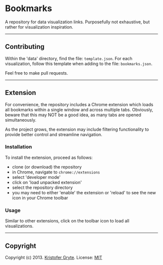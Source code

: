 Bookmarks
=========

A repository for data visualization links. Purposefully not exhaustive, but rather for visualization inspiration.

---
## Contributing

Within the 'data' directory, find the file: <code>template.json</code>. For each visualization, follow this template when adding to the file: <code>bookmarks.json</code>.

Feel free to make pull requests.

---
## Extension

For convenience, the repository includes a Chrome extension which loads all bookmarks within a single window and across multiple tabs. Obviously, beware that this may NOT be a good idea, as many tabs are opened simultaneously.

As the project grows, the extension may include filtering functionality to provide better control and streamline navigation.

### Installation

To install the extension, proceed as follows:

* clone (or download) the repository
* in Chrome, navigate to <code>chrome://extensions</code>
* select 'developer mode'
* click on 'load unpacked extension'
* select the repository directory
* you may need to either 'enable' the extension or 'reload' to see the new icon in your Chrome toolbar

### Usage

Similar to other extensions, click on the toolbar icon to load all visualizations.


---
## Copyright

Copyright (c) 2013. <a href="http://kgryte.com" target="_blank">Kristofer Gryte</a>. License: <a href="http://www.opensource.org/licenses/mit-license.php" target="_blank">MIT</a>
